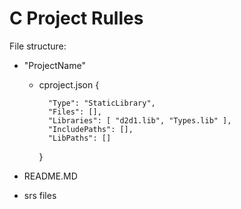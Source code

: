 # C Project Rulles

File structure:

  - "ProjectName" 
  
    -  cproject.json { 
      
             "Type": "StaticLibrary",
             "Files": [],
             "Libraries": [ "d2d1.lib", "Types.lib" ],
             "IncludePaths": [],
             "LibPaths": []
       }
       
   -   README.MD
   -   srs files
